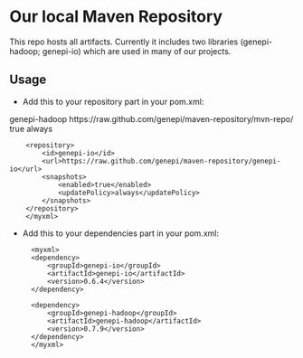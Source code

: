 # Our local Maven Repository

This repo hosts all artifacts. 
Currently it includes two libraries (genepi-hadoop; genepi-io) which are used in many of our projects.

## Usage

- Add this to your repository part in your pom.xml:
<myxml>
<repository>
			<id>genepi-hadoop</id>
			<url>https://raw.github.com/genepi/maven-repository/mvn-repo/</url>
			<snapshots>
				<enabled>true</enabled>
				<updatePolicy>always</updatePolicy>
			</snapshots>
		</repository>


		<repository>
			<id>genepi-io</id>
			<url>https://raw.github.com/genepi/maven-repository/genepi-io</url>
			<snapshots>
				<enabled>true</enabled>
				<updatePolicy>always</updatePolicy>
			</snapshots>
		</repository>
		</myxml>
		
- Add this to your dependencies part in your pom.xml:
		
		<myxml>
		<dependency>
			<groupId>genepi-io</groupId>
			<artifactId>genepi-io</artifactId>
			<version>0.6.4</version>
		</dependency>

		<dependency>
			<groupId>genepi-hadoop</groupId>
			<artifactId>genepi-hadoop</artifactId>
			<version>0.7.9</version>
		</dependency>
		</myxml>
